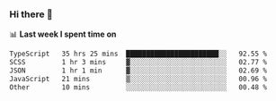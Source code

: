 ### Hi there 👋

<!--
**DBvc/DBvc** is a ✨ _special_ ✨ repository because its `README.md` (this file) appears on your GitHub profile.

Here are some ideas to get you started:

- 🔭 I’m currently working on ...
- 🌱 I’m currently learning ...
- 👯 I’m looking to collaborate on ...
- 🤔 I’m looking for help with ...
- 💬 Ask me about ...
- 📫 How to reach me: ...
- 😄 Pronouns: ...
- ⚡ Fun fact: ...
-->

📊 **Last week I spent time on**
<!--START_SECTION:waka-->

```txt
TypeScript   35 hrs 25 mins  ███████████████████████░░   92.55 %
SCSS         1 hr 3 mins     ▓░░░░░░░░░░░░░░░░░░░░░░░░   02.77 %
JSON         1 hr 1 min      ▓░░░░░░░░░░░░░░░░░░░░░░░░   02.69 %
JavaScript   21 mins         ▒░░░░░░░░░░░░░░░░░░░░░░░░   00.96 %
Other        10 mins         ░░░░░░░░░░░░░░░░░░░░░░░░░   00.48 %
```

<!--END_SECTION:waka-->
